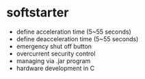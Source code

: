 # softstarter

- define acceleration time (5~55 seconds)
- define deacceleration time (5~55 seconds)
- emergency shut off button
- overcurrent security control
- managing via .jar program 
- hardware development in C
